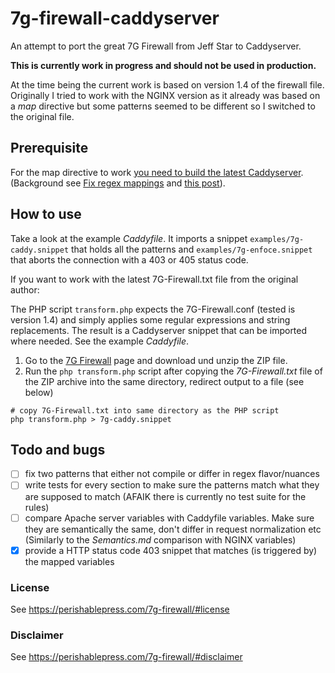 # 7g-firewall-caddyserver
An attempt to port the great 7G Firewall from Jeff Star to Caddyserver.

**This is currently work in progress and should not be used in production.**

At the time being the current work is based on version 1.4 of the firewall file. Originally I tried to work with the NGINX version as it already was based on a *map* directive but some patterns seemed to be different so I switched to the original file.

## Prerequisite

For the map directive to work [you need to build the latest Caddyserver](https://caddyserver.com/docs/build). (Background see [Fix regex mappings](https://github.com/caddyserver/caddy/commit/95c035060f66577f52158312c75ca379d7ddc21e) and [this post](https://caddy.community/t/map-directive-and-regular-expressions/13866)).

## How to use

Take a look at the example _Caddyfile_. It imports a snippet `examples/7g-caddy.snippet` that holds all the patterns and `examples/7g-enfoce.snippet` that aborts the connection with a 403 or 405 status code.

If you want to work with the latest 7G-Firewall.txt file from the original author:

The PHP script `transform.php` expects the 7G-Firewall.conf (tested is version 1.4) and simply applies some regular expressions and string replacements. The result is a Caddyserver snippet that can be imported where needed. See the example _Caddyfile_.

1. Go to the [7G Firewall](https://perishablepress.com/7g-firewall/#download) page and download und unzip the ZIP file.
2. Run the `php transform.php` script after copying the _7G-Firewall.txt_ file of the ZIP archive into the same directory, redirect output to a file (see below)

```
# copy 7G-Firewall.txt into same directory as the PHP script
php transform.php > 7g-caddy.snippet
```

## Todo and bugs

- [ ] fix two patterns that either not compile or differ in regex flavor/nuances
- [ ] write tests for every section to make sure the patterns match what they are supposed to match (AFAIK there is currently no test suite for the rules)
- [ ] compare Apache server variables with Caddyfile variables. Make sure they are semantically the same, don't differ in request normalization etc (Similarly to the _Semantics.md_ comparison with NGINX variables)
- [x] provide a HTTP status code 403 snippet that matches (is triggered by) the mapped variables

### License

See https://perishablepress.com/7g-firewall/#license

### Disclaimer

See https://perishablepress.com/7g-firewall/#disclaimer
